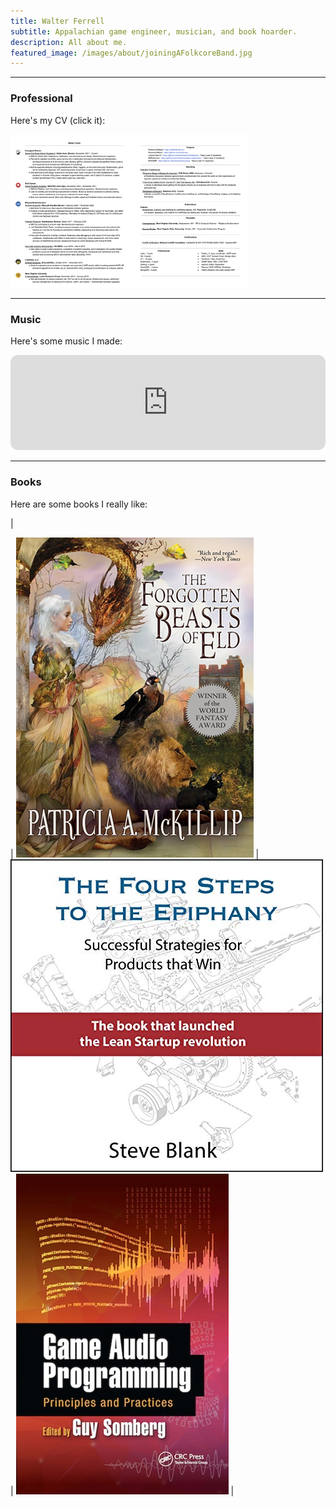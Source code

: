 ```yaml
---
title: Walter Ferrell
subtitle: Appalachian game engineer, musician, and book hoarder.
description: All about me.
featured_image: /images/about/joiningAFolkcoreBand.jpg
---
```

---
### Professional

Here's my CV (click it):

<a href="https://docs.google.com/document/d/1PVJBaD_GWiWUpMTQeUW4ulwUX2Z6N7h5ajMhGUx-kps/edit?usp=sharing"><img src="/images/about/resumeCombined.png" width="75%"></a>

---

### Music

Here's some music I made:

<p align="center"><iframe style="border-radius:12px" src="https://open.spotify.com/embed/artist/7y2ATIOlk9PQXkYmR6MCMM?utm_source=generator&theme=0" width="100%" height="152" frameBorder="0" allowfullscreen="" allow="autoplay; clipboard-write; encrypted-media; fullscreen; picture-in-picture" loading="lazy"></iframe></p>

---

### Books

Here are some books I really like:

|

| [![](/images/about/theForgottenBeastsOfEld.png)](https://en.wikipedia.org/wiki/The_Forgotten_Beasts_of_Eld) | [![](/images/about/FourStepsToTheEpiphany.jpg)](https://www.google.com/books/edition/The_Four_Steps_to_the_Epiphany/7p_ODwAAQBAJ)  | [![](/images/about/GameAudioProgramming.jpeg)](https://www.google.com/books/edition/Game_Audio_Programming/6y2LDQAAQBAJ) |
